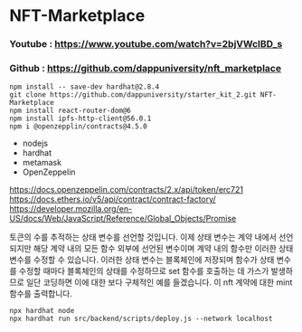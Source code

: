 # NFT-Marketplace

### Youtube : https://www.youtube.com/watch?v=2bjVWclBD_s
### Github : https://github.com/dappuniversity/nft_marketplace

```
npm install -- save-dev hardhat@2.8.4
git clone https://github.com/dappuniversity/starter_kit_2.git NFT-Marketplace
npm install react-router-dom@6
npm install ipfs-http-client@56.0.1
npm i @openzepplin/contracts@4.5.0
```

- nodejs
- hardhat
- metamask
- OpenZeppelin

https://docs.openzeppelin.com/contracts/2.x/api/token/erc721
https://docs.ethers.io/v5/api/contract/contract-factory/
https://developer.mozilla.org/en-US/docs/Web/JavaScript/Reference/Global_Objects/Promise

토큰의 수를 추적하는 상태 변수를 선언할 것입니다. 이제 상태 변수는 계약 내에서 선언되지만 해당 계약 내의 모든 함수 외부에 선언된 변수이며 계약 내의 함수만 이러한 상태 변수를 수정할 수 있습니다. 이러한 상태 변수는 블록체인에 저장되며 함수가 상태 변수를 수정할 때마다 블록체인의 상태를 수정하므로 set 함수를 호출하는 데 가스가 발생하므로 일단 코딩하면 이에 대한 보다 구체적인 예를 들겠습니다. 이 nft 계약에 대한 mint 함수를 출력합니다.


```
npx hardhat node
npx hardhat run src/backend/scripts/deploy.js --network localhost
```

